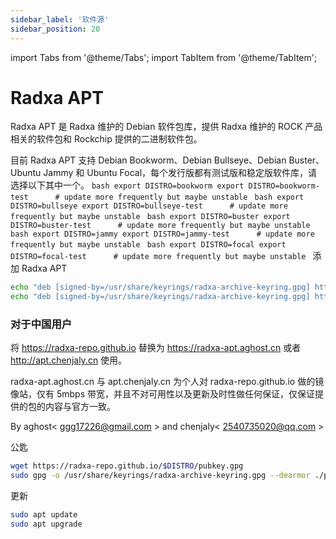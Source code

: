 ```yaml
---
sidebar_label: '软件源'
sidebar_position: 20
---
```

import Tabs from '@theme/Tabs';
import TabItem from '@theme/TabItem';
# Radxa APT

Radxa APT 是 Radxa 维护的 Debian 软件包库，提供 Radxa 维护的 ROCK 产品相关的软件包和 Rockchip 提供的二进制软件包。

目前 Radxa APT 支持 Debian Bookworm、Debian Bullseye、Debian Buster、Ubuntu Jammy 和 Ubuntu Focal，每个发行版都有测试版和稳定版软件库，请选择以下其中一个。
<Tabs>
  <TabItem value="bookworm" label="bookworm" default>
    ```bash
    export DISTRO=bookworm
    export DISTRO=bookworm-test      # update more frequently but maybe unstable
    ```
  </TabItem>
  <TabItem value="bullseye" label="bullseye">
    ```bash
    export DISTRO=bullseye
    export DISTRO=bullseye-test      # update more frequently but maybe unstable
    ```
  </TabItem>
  <TabItem value="buster" label="buster">
    ```bash
    export DISTRO=buster
    export DISTRO=buster-test      # update more frequently but maybe unstable
    ```
  </TabItem>
  <TabItem value="jammy" label="jammy">
    ```bash
    export DISTRO=jammy
    export DISTRO=jammy-test      # update more frequently but maybe unstable
    ```
  </TabItem>
  <TabItem value="focal" label="focal">
    ```bash
    export DISTRO=focal
    export DISTRO=focal-test      # update more frequently but maybe unstable
    ```
  </TabItem>
</Tabs>
添加 Radxa APT

```bash
echo "deb [signed-by=/usr/share/keyrings/radxa-archive-keyring.gpg] https://radxa-repo.github.io/$DISTRO/ $DISTRO main" | sudo tee -a /etc/apt/sources.list.d/radxa.list
echo "deb [signed-by=/usr/share/keyrings/radxa-archive-keyring.gpg] https://radxa-repo.github.io/$DISTRO/ rockchip-$DISTRO main" | sudo tee -a /etc/apt/sources.list.d/radxa-rockchip.list
```

### 对于中国用户

将 https://radxa-repo.github.io 替换为 https://radxa-apt.aghost.cn 或者 http://apt.chenjaly.cn 使用。

radxa-apt.aghost.cn 与 apt.chenjaly.cn 为个人对 radxa-repo.github.io 做的镜像站，仅有 5mbps 带宽，并且不对可用性以及更新及时性做任何保证，仅保证提供的包的内容与官方一致。

By aghost< ggg17226@gmail.com > and chenjaly< 2540735020@qq.com >

公匙

```bash
wget https://radxa-repo.github.io/$DISTRO/pubkey.gpg
sudo gpg -o /usr/share/keyrings/radxa-archive-keyring.gpg --dearmor ./pubkey.gpg
```

更新

```bash
sudo apt update
sudo apt upgrade
```
